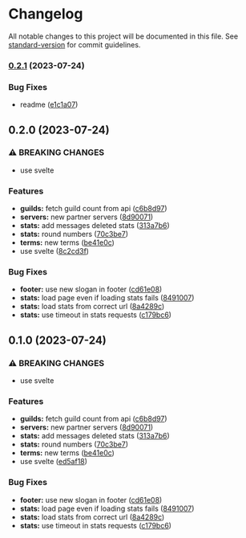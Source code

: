 # Changelog

All notable changes to this project will be documented in this file. See [standard-version](https://github.com/conventional-changelog/standard-version) for commit guidelines.

### [0.2.1](https://github.com/EazyAutodelete/web/compare/v0.2.0...v0.2.1) (2023-07-24)

### Bug Fixes

- readme ([e1c1a07](https://github.com/EazyAutodelete/web/commit/e1c1a07bbff819a313be2ea7cfe748fc7227df85))

## 0.2.0 (2023-07-24)

### ⚠ BREAKING CHANGES

- use svelte

### Features

- **guilds:** fetch guild count from api ([c6b8d97](https://github.com/EazyAutodelete/web/commit/c6b8d972a09eb7ffe00deb197afd3b1352f395e6))
- **servers:** new partner servers ([8d90071](https://github.com/EazyAutodelete/web/commit/8d900717580f669109383d0c635d8c3aef24fa90))
- **stats:** add messages deleted stats ([313a7b6](https://github.com/EazyAutodelete/web/commit/313a7b6e3cfb81de0f4c31e9c9e71064cf5766ea))
- **stats:** round numbers ([70c3be7](https://github.com/EazyAutodelete/web/commit/70c3be708e1fd6c3c0c187ea540b64d674e80184))
- **terms:** new terms ([be41e0c](https://github.com/EazyAutodelete/web/commit/be41e0c6856f40fbe8a96ca094a542d97337cc51))
- use svelte ([8c2cd3f](https://github.com/EazyAutodelete/web/commit/8c2cd3f2beb192375cc04d6f1bfb378a75683477))

### Bug Fixes

- **footer:** use new slogan in footer ([cd61e08](https://github.com/EazyAutodelete/web/commit/cd61e08501d1f3fbd79697aba33fea0f6769425a))
- **stats:** load page even if loading stats fails ([8491007](https://github.com/EazyAutodelete/web/commit/8491007fbba73a5408836393dff1a2a647fa2907))
- **stats:** load stats from correct url ([8a4289c](https://github.com/EazyAutodelete/web/commit/8a4289ceffc69ec032ae7e4e3a85b1785890f797))
- **stats:** use timeout in stats requests ([c179bc6](https://github.com/EazyAutodelete/web/commit/c179bc6791db1934454b0a047b49ade20ac2859c))

## 0.1.0 (2023-07-24)

### ⚠ BREAKING CHANGES

- use svelte

### Features

- **guilds:** fetch guild count from api ([c6b8d97](https://github.com/EazyAutodelete/web/commit/c6b8d972a09eb7ffe00deb197afd3b1352f395e6))
- **servers:** new partner servers ([8d90071](https://github.com/EazyAutodelete/web/commit/8d900717580f669109383d0c635d8c3aef24fa90))
- **stats:** add messages deleted stats ([313a7b6](https://github.com/EazyAutodelete/web/commit/313a7b6e3cfb81de0f4c31e9c9e71064cf5766ea))
- **stats:** round numbers ([70c3be7](https://github.com/EazyAutodelete/web/commit/70c3be708e1fd6c3c0c187ea540b64d674e80184))
- **terms:** new terms ([be41e0c](https://github.com/EazyAutodelete/web/commit/be41e0c6856f40fbe8a96ca094a542d97337cc51))
- use svelte ([ed5af18](https://github.com/EazyAutodelete/web/commit/ed5af18c68d7b58ceebe41a44d54a8fda7cb0605))

### Bug Fixes

- **footer:** use new slogan in footer ([cd61e08](https://github.com/EazyAutodelete/web/commit/cd61e08501d1f3fbd79697aba33fea0f6769425a))
- **stats:** load page even if loading stats fails ([8491007](https://github.com/EazyAutodelete/web/commit/8491007fbba73a5408836393dff1a2a647fa2907))
- **stats:** load stats from correct url ([8a4289c](https://github.com/EazyAutodelete/web/commit/8a4289ceffc69ec032ae7e4e3a85b1785890f797))
- **stats:** use timeout in stats requests ([c179bc6](https://github.com/EazyAutodelete/web/commit/c179bc6791db1934454b0a047b49ade20ac2859c))
